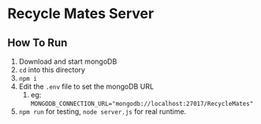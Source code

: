 # Recycle Mates Server

## How To Run

1. Download and start mongoDB
2. `cd` into this directory
3. `npm i`
4. Edit the `.env` file to set the mongoDB URL
   1. eg: `MONGODB_CONNECTION_URL="mongodb://localhost:27017/RecycleMates"`
5. `npm run` for testing, `node server.js` for real runtime.
